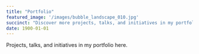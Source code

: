 ```yaml
---
title: "Portfolio"
featured_image: '/images/bubble_landscape_010.jpg'
succinct: "Discover more projects, talks, and initiatives in my portfolio here."
date: 1900-01-01
---
```

Projects, talks, and initiatives in my portfolio here.

